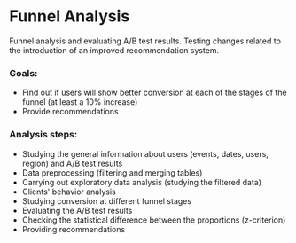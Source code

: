 # Funnel Analysis
Funnel analysis and evaluating A/B test results. Testing changes related to the introduction of an improved recommendation system.
### Goals: 
- Find out  if users will show better conversion at each of the stages of the funnel (at least a 10% increase)
- Provide recommendations
### Analysis steps:
- Studying the general information about users (events, dates, users, region) and A/B test results
- Data preprocessing (filtering and merging tables)
- Carrying out exploratory data analysis (studying the filtered data)
- Clients' behavior analysis
- Studying conversion at different funnel stages 
- Evaluating the A/B test results 
- Checking the statistical difference between the proportions (z-criterion) 
- Providing recommendations 

